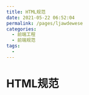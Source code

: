 ```yaml
---
title: HTML规范
date: 2021-05-22 06:52:04
permalink: /pages/ljawdewese
categories:
  - 前端工程
  - 前端规范
tags:
  - 
---
```


# HTML规范